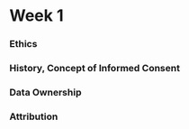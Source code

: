 Week 1
==============


### Ethics


### History, Concept of Informed Consent


### Data Ownership


### Attribution

